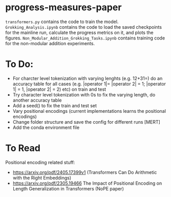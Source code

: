 # progress-measures-paper

`transformers.py` contains the code to train the model. `Grokking_Analysis.ipynb` contains the code to load the saved checkpoints for the mainline run, calculate the progress metrics on it, and plots the figures. `Non_Modular_Addition_Grokking_Tasks.ipynb` contains training code for the non-modular addition experiments.

# To Do:
- For charcter level tokenization with varying lenghts (e.g. 12+31=) do an accuracy table for all cases (e.g. |operator 1|= |operator 2| = 1; |operator 1| = 1,  |operator 2| = 2) etc) on train and test
- Try character level tokenization with 0s to fix the varying length, do another accuracy table
- Add a seed() to fix the train and test set
- Vary positional encodings (current implementations learns the positional encodings)
- Change folder structure and save the config for different runs [MERT]
- Add the conda environment file

# To Read

Positional encoding related stuff:

- https://arxiv.org/pdf/2405.17399v1 (Transformers Can Do Arithmetic with the
Right Embeddings)
- https://arxiv.org/pdf/2305.19466 The Impact of Positional Encoding on Length
Generalization in Transformers (NoPE paper)



